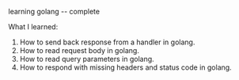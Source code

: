 learning golang -- complete


What I learned:
1. How to send back response from a handler in golang.
2. How to read request body in golang.
3. How to read query parameters in golang.
4. How to respond with missing headers and status code in golang.
